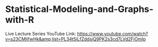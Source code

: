 # Statistical-Modeling-and-Graphs-with-R
Live Lecture Series YouTube Link: https://www.youtube.com/watch?v=s23CMIjfwHk&amp;list=PL34t5iLfZddsiQ9PK2s3cd7LVd2FjOmIp
